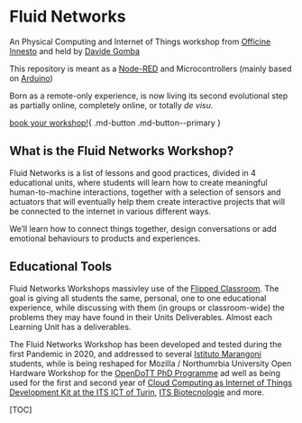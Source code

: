 # Fluid Networks

An Physical Computing and Internet of Things workshop from [Officine Innesto](https://officine.cc/) and held by [Davide Gomba](https://twitter.com/vongomben)

This repository is meant as a [Node-RED](https://nodered.org/) and Microcontrollers (mainly based on [Arduino](https://arduino.cc/))

Born as a remote-only experience, is now living its second evolutional step as partially online, completely online, or totally *de visu*.  

[book your workshop!](https://calendly.com/dgomba/30min){ .md-button .md-button--primary }


## What is the Fluid Networks Workshop?

Fluid Networks is a list of lessons and good practices, divided in 4 educational units, where students will learn how to create meaningful human-to-machine interactions, together with a selection of sensors and actuators that will eventually help them create interactive projects that will be connected to the internet in various different ways.

We’ll learn how to connect things together, design conversations or add emotional behaviours to products and experiences.

## Educational Tools

Fluid Networks Workshops massivley use of the [Flipped Classroom](https://en.wikipedia.org/wiki/Flipped_classroom).
The goal is giving all students the same, personal, one to one educational experience, while discussing with them (in groups or classroom-wide) the problems they may have found in their Units Deliverables. Almost each Learning Unit has a deliverables.

The Fluid Networks Workshop has been developed and tested during the first Pandemic in 2020, and addressed to several [Istituto Marangoni](https://www.istitutomarangoni.com/en) students, while is being reshaped for Mozilla / Northumrbia University Open Hardware Workshop for the [OpenDoTT PhD Programme](https://opendott.org/) ad well as being used for the first and second year of [Cloud Computing as Internet of Things Development Kit at the ITS ICT of Turin](https://www.its-ictpiemonte.it/corsi/cloud-specialist/), [ITS Biotecnologie](https://www.its-biotecnologiepiemonte.it/) and more. 

[TOC]